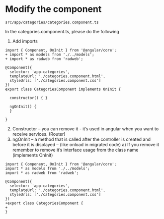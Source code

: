 ﻿# Modify the component

`src/app/categories/categories.component.ts`

In the categories.component.ts, please do the following


1) Add imports

```csdiff
import { Component, OnInit } from '@angular/core';
+ import * as models from './../models';
+ import * as radweb from 'radweb';

@Component({
  selector: 'app-categories',
  templateUrl: './categories.component.html',
  styleUrls: ['./categories.component.css']
})
export class CategoriesComponent implements OnInit {

  constructor() { }

  ngOnInit() {
  }

}
```

2) Constructor – you can remove it  - it’s used in angular when you want to receive services. (Router)
3) ngOnInit – a method that is called after the controller is created and before it is displayed – (like onload in migrated code)
   a) If you remove it remember to remove it’s interface usage from the class name (implements OnInit)

```csdiff
import { Component, OnInit } from '@angular/core';
import * as models from './../models';
import * as radweb from 'radweb';

@Component({
  selector: 'app-categories',
  templateUrl: './categories.component.html',
  styleUrls: ['./categories.component.css']
})
+export class CategoriesComponent {
+
}
```


